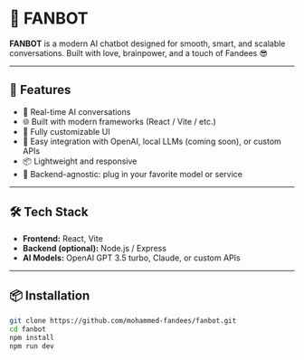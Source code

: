 # 🤖 FANBOT

**FANBOT** is a modern AI chatbot designed for smooth, smart, and scalable conversations. Built with love, brainpower, and a touch of Fandees 😎

---

## 🚀 Features

- 💬 Real-time AI conversations
- 🌐 Built with modern frameworks (React / Vite / etc.)
- 🎨 Fully customizable UI
- 🧠 Easy integration with OpenAI, local LLMs (coming soon), or custom APIs
- 📦 Lightweight and responsive
- 🔌 Backend-agnostic: plug in your favorite model or service

---

## 🛠️ Tech Stack

- **Frontend:** React, Vite  
- **Backend (optional):** Node.js / Express  
- **AI Models:** OpenAI GPT 3.5 turbo, Claude, or custom APIs

---

## 📦 Installation

```bash
git clone https://github.com/mohammed-fandees/fanbot.git
cd fanbot
npm install
npm run dev
